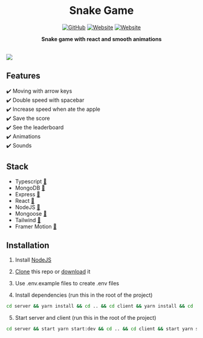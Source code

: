 <div align="center">
	<h1>Snake Game</h1>
  <a href="https://github.com/AuroPick/snake-game/blob/master/LICENSE"><img alt="GitHub" src="https://img.shields.io/github/license/AuroPick/snake-game"></a>
  <a href="https://aykut-snake-game.vercel.app"><img alt="Website" src="https://img.shields.io/website?label=client&logo=Netlify&url=https%3A%2F%2Faykut-snake-game.vercel.app"></a>
  <a href="https://aykut-snake-game.herokuapp.com"><img alt="Website" src="https://img.shields.io/website?label=server&logo=Heroku&url=https%3A%2F%2Faykut-snake-game.herokuapp.com/leaderboard"></a>
	<p><b>Snake game with react and smooth animations</b></p>
</div>
</br>
<a href="https://aykut-snake-game.vercel.app"><img src="https://user-images.githubusercontent.com/53499802/126382212-1ee8d46f-d76c-47e4-9291-f0e51f86c518.gif" /></a>

## Features
:heavy_check_mark: Moving with arrow keys  
:heavy_check_mark: Double speed with spacebar  
:heavy_check_mark: Increase speed when ate the apple  
:heavy_check_mark: Save the score  
:heavy_check_mark: See the leaderboard  
:heavy_check_mark: Animations  
:heavy_check_mark: Sounds 

## Stack
- Typescript [:link:](https://www.typescriptlang.org)
- MongoDB [:link:](https://www.mongodb.com)  
- Express [:link:](https://expressjs.com)  
- React [:link:](https://reactjs.org)  
- NodeJS [:link:](https://nodejs.org/en/)
- Mongoose [:link:](https://mongoosejs.com)
- Tailwind [:link:](https://tailwindcss.com)
- Framer Motion [:link:](https://tailwindcss.com)

## Installation

1. Install [NodeJS](https://nodejs.org/en/)

2. [Clone](https://help.github.com/en/github/creating-cloning-and-archiving-repositories/cloning-a-repository) this repo or [download](https://github.com/AuroPick/snake-game/archive/master.zip) it

3. Use .env.example files to create .env files

4. Install dependencies (run this in the root of the project)
  ```bash
  cd server && yarn install && cd .. && cd client && yarn install && cd ..
  ```
5. Start server and client (run this in the root of the project)
  ```bash
  cd server && start yarn start:dev && cd .. && cd client && start yarn start && cd ..
  ```
